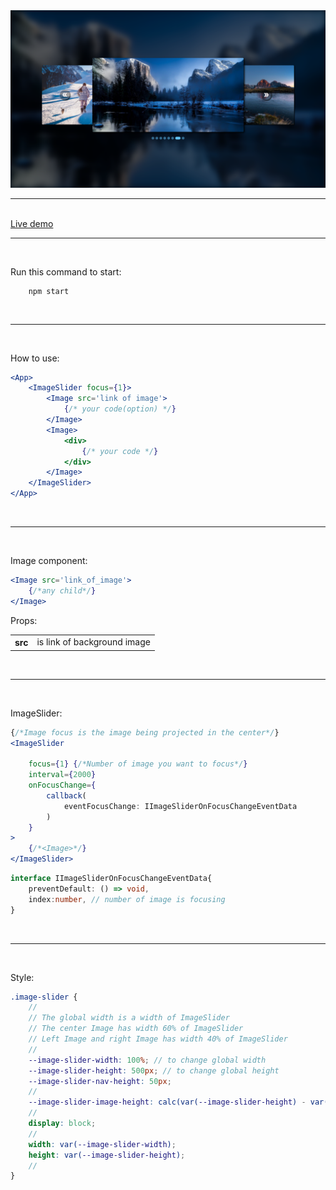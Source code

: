 <img src="github/demo.png" alt="Image slider">

<br/>
<hr>

<br/>
<a href="https://lapis-image-slider.herokuapp.com/slider">Live demo</a>

<br/>
<hr>
<br/>

Run this command to start:
```
    npm start
```

<br/>
<hr>
<br/>

How to use:
```jsx
<App>
    <ImageSlider focus={1}>
        <Image src='link of image'>
            {/* your code(option) */}
        </Image>
        <Image>
            <div>
                {/* your code */}
            </div>
        </Image>
    </ImageSlider>
</App>
```

<br/>
<hr>
<br/>

Image component:
```jsx
<Image src='link_of_image'>
    {/*any child*/}
</Image>
```
Props:
<table>
    <tr>
        <th>src</th>
        <td>is link of background image</td>
    </tr>
</table>

<br/>
<hr>
<br/>

ImageSlider:

```jsx
{/*Image focus is the image being projected in the center*/}
<ImageSlider
    
    focus={1} {/*Number of image you want to focus*/}
    interval={2000}
    onFocusChange={
        callback(
            eventFocusChange: IImageSliderOnFocusChangeEventData
        )
    }
>
    {/*<Image>*/}
</ImageSlider>
```

```typescript
interface IImageSliderOnFocusChangeEventData{
    preventDefault: () => void,
    index:number, // number of image is focusing
}
```
<br/>
<hr>
<br/>

Style:
```scss
.image-slider {
    // 
    // The global width is a width of ImageSlider
    // The center Image has width 60% of ImageSlider
    // Left Image and right Image has width 40% of ImageSlider
    //
    --image-slider-width: 100%; // to change global width
    --image-slider-height: 500px; // to change global height
    --image-slider-nav-height: 50px;
    //
    --image-slider-image-height: calc(var(--image-slider-height) - var(--image-slider-nav-height));
    //
    display: block;
    //
    width: var(--image-slider-width);
    height: var(--image-slider-height);
    //
}
```
